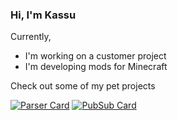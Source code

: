 ### Hi, I'm Kassu

Currently,
- I'm working on a customer project
- I'm developing mods for Minecraft

Check out some of my pet projects

[![Parser Card](https://github-readme-stats.vercel.app/api/pin/?username=glooca&repo=parser&theme=dark)](https://github.com/glooca/parser)
[![PubSub Card](https://github-readme-stats.vercel.app/api/pin/?username=glooca&repo=pubsub&theme=dark)](https://github.com/glooca/pubsub)
